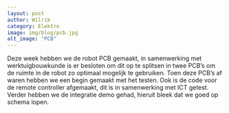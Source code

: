 ```yaml
---
layout: post
author: Wilrik
category: Elektro
image: img/blog/pcb.jpg
alt_image: "PCB"
---
```

Deze week hebben we de robot PCB gemaakt, in samenwerking met werktuigbouwkunde is er besloten om dit op te splitsen in
twee PCB’s om de ruimte in de robot zo optimaal mogelijk te gebruiken. Toen deze PCB’s af waren hebben we een begin
gemaakt met het testen. Ook is de code voor de remote controller afgemaakt, dit is in samenwerking met ICT getest. Verder hebben we de integratie demo gehad, hieruit bleek dat we goed op schema lopen. 